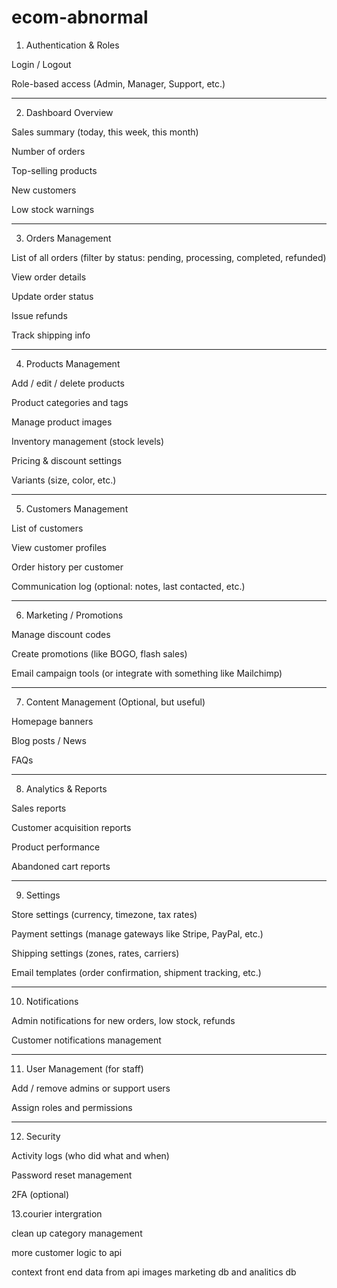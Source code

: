 # ecom-abnormal

1. Authentication & Roles

Login / Logout

Role-based access (Admin, Manager, Support, etc.)



---

2. Dashboard Overview

Sales summary (today, this week, this month)

Number of orders

Top-selling products

New customers

Low stock warnings



---

3. Orders Management

List of all orders (filter by status: pending, processing, completed, refunded)

View order details

Update order status

Issue refunds

Track shipping info



---

4. Products Management

Add / edit / delete products

Product categories and tags

Manage product images

Inventory management (stock levels)

Pricing & discount settings

Variants (size, color, etc.)



---

5. Customers Management

List of customers

View customer profiles

Order history per customer

Communication log (optional: notes, last contacted, etc.)



---

6. Marketing / Promotions

Manage discount codes

Create promotions (like BOGO, flash sales)

Email campaign tools (or integrate with something like Mailchimp)



---

7. Content Management (Optional, but useful)

Homepage banners

Blog posts / News

FAQs



---

8. Analytics & Reports

Sales reports

Customer acquisition reports

Product performance

Abandoned cart reports



---

9. Settings

Store settings (currency, timezone, tax rates)

Payment settings (manage gateways like Stripe, PayPal, etc.)

Shipping settings (zones, rates, carriers)

Email templates (order confirmation, shipment tracking, etc.)



---

10. Notifications

Admin notifications for new orders, low stock, refunds

Customer notifications management



---

11. User Management (for staff)

Add / remove admins or support users

Assign roles and permissions



---

12. Security

Activity logs (who did what and when)

Password reset management

2FA (optional)

13.courier intergration 




clean up category management


more customer logic to api

context
front end data from api
images 
marketing db and analitics db